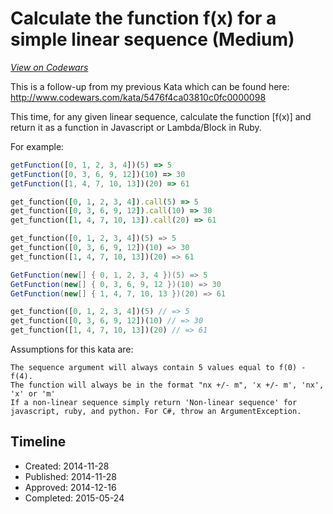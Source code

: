 # Calculate the function f(x) for a simple linear sequence (Medium)
[*View on Codewars*](https://www.codewars.com/kata/calculate-the-function-f-x-for-a-simple-linear-sequence-medium)

This is a follow-up from my previous Kata which can be found here: http://www.codewars.com/kata/5476f4ca03810c0fc0000098

This time, for any given linear sequence, calculate the function [f(x)] and return it as a function in Javascript or Lambda/Block in Ruby.

For example:

```javascript
getFunction([0, 1, 2, 3, 4])(5) => 5
getFunction([0, 3, 6, 9, 12])(10) => 30
getFunction([1, 4, 7, 10, 13])(20) => 61
```

```ruby
get_function([0, 1, 2, 3, 4]).call(5) => 5
get_function([0, 3, 6, 9, 12]).call(10) => 30
get_function([1, 4, 7, 10, 13]).call(20) => 61
```

```python
get_function([0, 1, 2, 3, 4])(5) => 5
get_function([0, 3, 6, 9, 12])(10) => 30
get_function([1, 4, 7, 10, 13])(20) => 61
```

```csharp
GetFunction(new[] { 0, 1, 2, 3, 4 })(5) => 5
GetFunction(new[] { 0, 3, 6, 9, 12 })(10) => 30
GetFunction(new[] { 1, 4, 7, 10, 13 })(20) => 61
```

```php
get_function([0, 1, 2, 3, 4])(5) // => 5
get_function([0, 3, 6, 9, 12])(10) // => 30
get_function([1, 4, 7, 10, 13])(20) // => 61
```

Assumptions for this kata are:
```
The sequence argument will always contain 5 values equal to f(0) - f(4).
The function will always be in the format "nx +/- m", 'x +/- m', 'nx', 'x' or 'm'
If a non-linear sequence simply return 'Non-linear sequence' for javascript, ruby, and python. For C#, throw an ArgumentException.
```

## Timeline
- Created: 2014-11-28
- Published: 2014-11-28
- Approved: 2014-12-16
- Completed: 2015-05-24